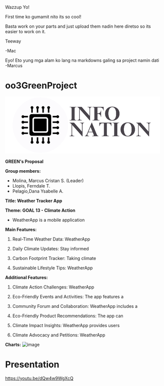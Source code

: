 Wazzup Yo!

First time ko gumamit nito its so cool!

Basta work on your parts and just upload them nadin here diretso so its easier to work on it.

Teeway

-Mac

Eyo! Eto yung mga alam ko lang na markdowns galing sa project namin dati -Marcus


# oo3GreenProject
![image](/logo.png "Logo")

**GREEN's Proposal**

**Group members:**
- Molina, Marcus Cristan S. (Leader)
- Llopis, Ferndale T.
- Pelagio,Dana Ysabelle A.

**Title: Weather Tracker App**

**Theme: GOAL 13 - Climate Action**

- WeatherApp is a mobile application

**Main Features:**

1. Real-Time Weather Data: WeatherApp

2. Daily Climate Updates: Stay informed

3. Carbon Footprint Tracker: Taking climate

4. Sustainable Lifestyle Tips: WeatherApp

**Additional Features:**
1. Climate Action Challenges: WeatherApp

2. Eco-Friendly Events and Activities: The app features a

3. Community Forum and Collaboration: WeatherApp includes a 

4. Eco-Friendly Product Recommendations: The app can

5. Climate Impact Insights: WeatherApp provides users

6. Climate Advocacy and Petitions: WeatherApp

**Charts:**
![image](/folder/image.png "Title of Image")

# Presentation
https://youtu.be/dQw4w9WgXcQ
